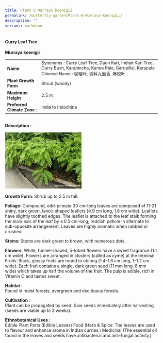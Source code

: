 ```yaml
---
title: Plant 6 Murraya koenigii
permalink: /butterfly-garden/Plant-6-Murraya-koenigii/
description: ""
variant: markdown
---
```

#### **Curry Leaf Tree**


**Murraya koenigii**  
  

|                          |                                                                                                                                                                                 |
|--------------------------|---------------------------------------------------------------------------------------------------------------------------------------------------------------------------------|
|           **Name**           |     Synonyms : Curry Leaf Tree, Daun Kari, Indian Kari Tree, Curry Bush, Karapincha, Karwa Pale,             Garupillai, Kerupula     Chinese Name : 咖哩叶, 调料九里香, 麻绞叶 |
|     **Plant Growth Form**    |     Shrub (woody)                                                                                                                                                               |
|       **Maximum Height**     |     2.5 m                                                                                                                                                                       |
| **Preferred Climate Zone** : |     India to Indochina                                                                                                                                                          |
  
  
&nbsp;  
**Description :**  
  
<img style="width:50%;height:50%" src="/images/Butterfly%20Garden/B6.png">


**Growth Form**: Shrub up to 2.5 m tall.

**Foliage**: Compound, odd-pinnate 30 cm-long leaves are composed of 11-21 shiny, dark green, lance-shaped leaflets (4.9 cm long, 1.8 cm wide). Leaflets have slightly toothed edges. The leaflet is attached to the leaf stalk forming the main axis of the leaf by a 0.5 cm-long, reddish petiole in alternate to sub-opposite arrangement. Leaves are highly aromatic when rubbed or crushed.

**Stems**: Stems are dark green to brown, with numerous dots.

**Flowers**: White, funnel-shaped, 5-lobed flowers have a sweet fragrance (1.1 cm wide). Flowers are arranged in clusters (called as cyme) at the terminal. Fruits: Black, glossy fruits are round to oblong (1.4-1.6 cm long, 1-1.2 cm wide). Each fruit contains a single, dark green seed (11 mm long, 8 mm wide) which takes up half the volume of the fruit. The pulp is edible, rich in Vitamin C and tastes sweet.

  

**Habitat**&nbsp;:  
Found in moist forests, evergreen and deciduous forests.

**Cultivation**&nbsp;:  
Plant can be propagated by seed. Sow seeds immediately after harvesting (seeds are viable up to 3 weeks).

**Ethnobotanical Uses**&nbsp;:  
Edible Plant Parts (Edible Leaves) Food (Herb &amp; Spice: The leaves are used to flavour and enhance aroma in Indian curries.) Medicinal (The essential oil found in the leaves and seeds have antibacterial and anti-fungal activity.)

  

